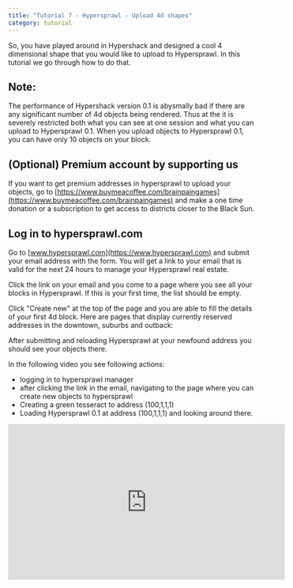 ```yaml
---
title: "Tutorial 7 - Hypersprawl - Upload 4d shapes"
category: tutorial
---
```




So, you have played around in Hypershack and designed a cool 4 dimensional shape that you would like to upload to Hypersprawl. In this tutorial we go through how to do that.

<!--more-->

Note: 
-----
The performance of Hypershack version 0.1 is abysmally bad if there are any significant number of 4d objects being rendered. Thus at the it is severely restricted both what you can see at one session and what you can upload to Hypersprawl 0.1. When you upload objects to Hypersprawl 0.1, you can have only 10 objects on your block. 

(Optional) Premium account by supporting us
----------------------------------------------

If you want to get premium addresses in hypersprawl to upload your objects, go to [https://www.buymeacoffee.com/brainpaingames](https://www.buymeacoffee.com/brainpaingames) and make a one time donation or a subscription to get access to districts closer to the Black Sun.

Log in to hypersprawl.com
----------------------------

Go to [www.hypersprawl.com](https://www.hypersprawl.com) and submit your email address with the form. You will get a link to your email that is valid for the next 24 hours to manage your Hypersprawl real estate. 

Click the link on your email and you come to a page where you see all your blocks in Hypersprawl. If this is your first time, the list should be empty. 

Click "Create new" at the top of the page and you are able to fill the details of your first 4d block. Here are pages that display currently reserved addresses in the downtown, suburbs and outback: 




After submitting and reloading Hypersprawl at your newfound address you should see your objects there. 

In the following video you see following actions:

- logging in to hypersprawl manager
- after clicking the link in the email, navigating to the page where you can create new objects to hypersprawl
- Creating a green tesseract to address (100,1,1,1)
- Loading Hypersprawl 0.1 at address  (100,1,1,1) and looking around there. 


<iframe
  width="560"
  height="315"
  src="https://www.youtube.com/embed/i4seS7toViE"
  frameborder="0"
  allow="accelerometer; autoplay; encrypted-media; gyroscope; picture-in-picture"
  allowfullscreen
></iframe>

